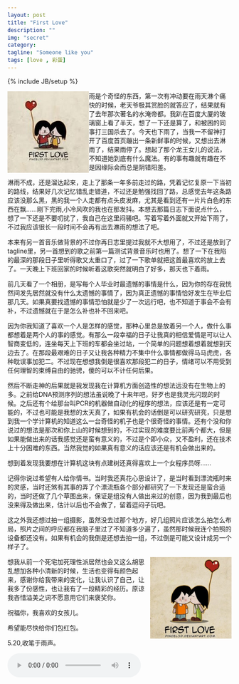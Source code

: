 ```yaml
---
layout: post
title: "First Love"
description: ""
img: "secret"
category: 
tagline: "Someone like you"
tags: [love , 彩蛋]
---
```

{% include JB/setup %}
<div>
<img src="/img/first_love1.jpg" alt="" style="float:left;width:183px;height:183px;">
<p>
	雨是个奇怪的东西，第一次有冲动要在雨天淋个痛快的时候，老天爷极其赏脸的就答应了，结果就有了去年那次著名的水淹帝都。我趴在百度大厦的玻璃窗上看了半天，想了一下还是算了，和被困的同事打三国杀去了。今天也下雨了，当我一不留神打开了百度首页蹦出一条新鲜事的时候，又想出去淋雨了，结果雨停了。想起了那个龙王女儿的说法，不知道她到底有什么魔法。有的事有趣就有趣在不是因缘际会而总是阴错阳差。
</p>
<p>
	淋雨不成，还是溜达起来，走上了那条一年多前走过的路，凭着记忆复原一下当初的路线，结果好几次记忆错乱走错道，不过还是勉强找回了路，总感觉去年这条路应该没那么黑，黑的我一个人走都有点头皮发麻，尤其是看到还有一片片白色的东西在飘……刚下完雨,小冷风吹的我也在那发抖。本想去那篇日志下面说点什么，想了一下还是不要叨扰了，我自己在这里闷骚吧。写着写着外面就又开始下雨了，不过我应该很长一段时间不会再有出去淋雨的想法了吧。
</p>
<p>
	本来有另一首音乐做背景的不过你再日志里提过我就不大想用了，不过还是放到了tagline里，另一首想到的歌之前第一篇测试背景音乐时也用了。想了一下在我陷的最深的那段日子里听得歌又太重口了，过了一下歌单就把这首最喜欢的放上去了。一天晚上下班回家的时候听着这歌突然就明白了好多，那天也下着雨。
</p>
<p>
	前几天看了一个相册，是写每个人毕业时最遗憾的事情是什么，因为你的存在我恍然间发先居然就没有什么太遗憾的事情了，因为真正遗憾的事情恰好发生在毕业后那几天。如果真要找遗憾的事情恐怕就是少了一次远行吧，也不知道于事会不会有补，不过遗憾就在于是怎么补也补不回来吧。
</p>
<p>
	因为你我知道了喜欢一个人是怎样的感觉，那种心里总是放着另一个人，做什么事都想着是两个人的事的感觉。有那么一段幸福的日子让我真的相信爱情是可以让人智商变低的，连坐每天上下班的车都会坐过站，一个简单的问题想着想着就想到天边去了。在那段最艰难的日子又让我各种精力不集中什么事情都做得马马虎虎，各种耽误事加犯二。不过现在想想我倒是很喜欢那段犯二的日子，情绪可以不用受到任何理智的束缚自由的驰骋，傻的可以不计任何后果。
</p>
<p>
	然后不断走神的后果就是我发现我在计算机方面创造性的想法远没有在生物上的多。之前给DNA预测序列的想法虽说晚了十来年吧，好歹也是我灵光闪现的时候。之后还有个给那台叫PCR的机器做自动化的程序的想法，应该还是有一定可能的，不过也可能是我想的太天真了，如果有机会的话倒是可以研究研究，只是想到我一个学计算机的知道这么一台奇怪的机子也是个很奇怪的事情。还有个没和你说过的想法是那次和你上山的时候想到的，不过实现的难度要比前两个都大，但是如果能做出来的话我感觉还是蛮有意义的，不过是个即小众，又不盈利，还在技术上十分困难的东西。当然我觉的如果真有意义的话应该还是有机会做出来的。
</p>
<p>
    想到着发现我要想在计算机这块有点建树还真得喜欢上一个女程序员呀……
</p>
<p>
    记得你说过希望有人给你情书。当时我还真花心思设计了，是当时看到漂流瓶时来的灵感，当时还煞有其事的弄了个漂流瓶各个部分都研究了一下发现还是蛮合适的，当时还做了几个草图出来，保证是组没有人做出来过的创意，因为我到最后也没来得及做出来，估计以后也不会做了，留着逗闷子玩吧。
</p>
<p>
	这之外我还想过拍一组摄影，虽然没去过那个地方，好几组照片应该怎么拍怎么布局，照片之间的呼应都在我脑子里过了不知道多少遍了，虽然那时候我连个拍照的设备都还没有。如果有机会的我倒是还想去拍一组，不过倒是可能又设计成另一个样子了。
</p>
<img src="/img/first_love2.jpg" alt="" style="float:right;width:183px;height:183px;">
<p>
    想我从前一个死宅加死理性派居然也会又这么胡思乱想加各种小清新的时候，生活也变得有颜色起来，感谢你给我带来的变化，让我认识了自己，让我多了份感性，也让我有了一段精彩的经历。原谅我吝惜溢美之词不愿意用它们来褒奖你。
</p>
<p>
	祝福你，我喜欢的女孩儿。
</p>
<p>
	希望能尽快给你们包红包。
</p>
<p>
    5.20,收笔于雨声。
</p>

<audio controls="controls" autoplay="autoplay" loop="loop" src="http://42.120.43.142/ea/ead4cbc43460034e75a868e60e50b858f5f29449/AnyThingButOrdinary.mp3?key=3c33d1ce32fb89ccb1958ec303b6aab1bda16cdc&file=AnyThingButOrdinary.mp3"></audio>
</div>
